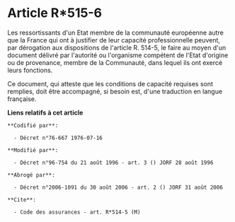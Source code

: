 # Article R*515-6

Les ressortissants d'un Etat membre de la communauté européenne autre que la France qui ont à justifier de leur capacité
professionnelle peuvent, par dérogation aux dispositions de l'article R. 514-5, le faire au moyen d'un document délivré par
l'autorité ou l'organisme compétent de l'Etat d'origine ou de provenance, membre de la Communauté, dans lequel ils ont exercé
leurs fonctions.

Ce document, qui atteste que les conditions de capacité requises sont remplies, doit être accompagné, si besoin est, d'une
traduction en langue française.

**Liens relatifs à cet article**

	**Codifié par**:

	  - Décret n°76-667 1976-07-16

	**Modifié par**:

	  - Décret n°96-754 du 21 août 1996 - art. 3 () JORF 28 août 1996

	**Abrogé par**:

	  - Décret n°2006-1091 du 30 août 2006 - art. 2 () JORF 31 août 2006

	**Cite**:

	  - Code des assurances - art. R*514-5 (M)

